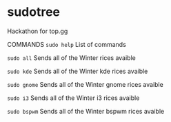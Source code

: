 # sudotree
Hackathon for top.gg


COMMANDS
`sudo help` List of commands

`sudo all` Sends all of the Winter rices avaible

`sudo kde` Sends all of the Winter kde rices avaible

`sudo gnome` Sends all of the Winter gnome rices avaible

`sudo i3` Sends all of the Winter i3 rices avaible

`sudo bspwm` Sends all of the Winter bspwm rices avaible
